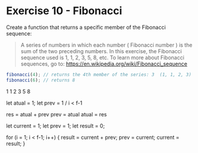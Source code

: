 # Exercise 10 - Fibonacci

Create a function that returns a specific member of the Fibonacci sequence:

> A series of numbers in which each number ( Fibonacci number ) is the sum of the two preceding numbers.
> In this exercise, the Fibonacci sequence used is 1, 1, 2, 3, 5, 8, etc.
> To learn more about Fibonacci sequences, go to: https://en.wikipedia.org/wiki/Fibonacci_sequence

```javascript
fibonacci(4); // returns the 4th member of the series: 3  (1, 1, 2, 3)
fibonacci(6); // returns 8
```

1 1 2 3 5 8 

let atual = 1; let prev = 1 / i < f-1

res = atual + prev
prev = atual
atual = res

let current = 1;
let prev = 1;
let result = 0;

for (i = 1; i < f-1; i++) {
  result = current + prev;
  prev = current;
  current = result;
}
